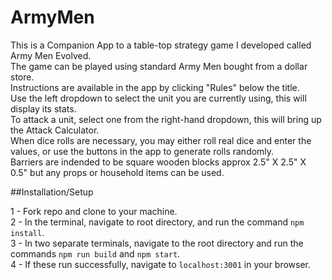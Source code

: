 # ArmyMen

  This is a Companion App to a table-top strategy game I developed called Army Men Evolved.  <br />
  The game can be played using standard Army Men bought from a dollar store.<br />
  Instructions are available in the app by clicking "Rules" below the title.<br />
  Use the left dropdown to select the unit you are currently using, this will display its stats.<br />
  To attack a unit, select one from the right-hand dropdown, this will bring up the Attack Calculator.<br />
  When dice rolls are necessary, you may either roll real dice and enter the values, or use the buttons in the app to generate rolls randomly.<br />
  Barriers are indended to be square wooden blocks approx 2.5" X 2.5" X 0.5" but any props or household items can be used.<br />
  
##Installation/Setup

  1 - Fork repo and clone to your machine.<br />
  2 - In the terminal, navigate to root directory, and run the command ```npm install```.<br />
  3 - In two separate terminals, navigate to the root directory and run the commands ```npm run build``` and ```npm start```.<br />
  4 - If these run successfully, navigate to ```localhost:3001``` in your browser.<br />
  
  
  

